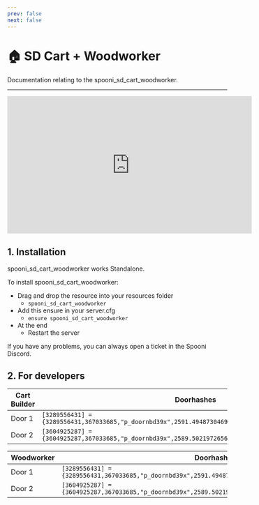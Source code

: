 ```yaml
---
prev: false
next: false
---
```


# 🏠 SD Cart + Woodworker
Documentation relating to the spooni_sd_cart_woodworker.

___
<iframe width="560" height="315" src="https://www.youtube.com/embed/O3lfxD-llns?si=DQtSRoZ6EQbsiiGU" frameborder="0" allow="accelerometer; autoplay; clipboard-write; encrypted-media; gyroscope; picture-in-picture; web-share" allowfullscreen></iframe>

## 1. Installation
spooni_sd_cart_woodworker works Standalone.  

To install spooni_sd_cart_woodworker:
- Drag and drop the resource into your resources folder
  - `spooni_sd_cart_woodworker`
- Add this ensure in your server.cfg
  - `ensure spooni_sd_cart_woodworker`
- At the end
  - Restart the server

If you have any problems, you can always open a ticket in the Spooni Discord.

## 2. For developers
| Cart Builder              | Doorhashes
|---------------------------|----------------------------------------------------------------------------------|
| Door 1                    | `[3289556431] = {3289556431,367033685,"p_doornbd39x",2591.4948730469,-1297.1612548828,58.792251586914}`
| Door 2                    | `[3604925287] = {3604925287,367033685,"p_doornbd39x",2589.5021972656,-1298.0874023438,58.792251586914}`

| Woodworker                | Doorhashes
|---------------------------|----------------------------------------------------------------------------------|
| Door 1                    | `[3289556431] = {3289556431,367033685,"p_doornbd39x",2591.4948730469,-1297.1612548828,58.792251586914}`
| Door 2                    | `[3604925287] = {3604925287,367033685,"p_doornbd39x",2589.5021972656,-1298.0874023438,58.792251586914}`